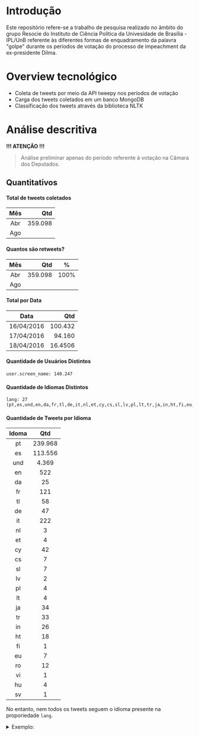 Introdução
==========

Este repositório refere-se a trabalho de pesquisa realizado no âmbito do grupo Resocie do Instituto de Ciência Política da Univesidade de Brasília - IPL/UnB referente às diferentes formas de enquadramento da palavra "golpe" durante os períodos de votação do processo de impeachment da ex-presidente Dilma.

Overview tecnológico
====================

* Coleta de tweets por meio da API tweepy nos períodos de votação
* Carga dos tweets coletados em um banco MongoDB
* Classificação dos tweets através da biblioteca NLTK

Análise descritiva
===================

**!!! ATENÇÃO !!!** 
> Análise preliminar apenas do período referente à votação na Câmara dos Deputados.

Quantitativos
-------------

#### Total de tweets coletados

|Mês|Qtd|
|:--:|--:|
|Abr|359.098|
|Ago|   | 

#### Quantos são retweets?

|Mês|Qtd|%|
|:--:|--:|:--:|
|Abr|359.098|100%|
|Ago|   | |


#### Total por Data

|Data|Qtd|
|:---:|---:|
|16/04/2016|100.432|
|17/04/2016|94.160|
|18/04/2016|16.4506|

#### Quantidade de Usuários Distintos
```
user.screen_name: 140.247
```
#### Quantidade de Idiomas Distintos
```
lang: 27 (pt,es,und,en,da,fr,tl,de,it,nl,et,cy,cs,sl,lv,pl,lt,tr,ja,in,ht,fi,eu,ro,vi,hu,sv)
```
#### Quantidade de Tweets por Idioma

|Idoma|Qtd|
|:-----:|:---:|
|pt|239.968|
|es|113.556|
|und|4.369|
|en|522|
|da|25|
|fr|121|
|tl|58|
|de|47|
|it|222|
|nl|3|
|et|4|
|cy|42|
|cs|7|
|sl|7|
|lv|2|
|pl|4|
|lt|4|
|ja|34|
|tr|33|
|in|26|
|ht|18|
|fi|1|
|eu|7|
|ro|12|
|vi|1|
|hu|4|
|sv|1|

No entanto, nem todos os tweets seguem o idioma presente na proporiedade `lang`. 

<details><summary>Exemplo:</summary><p>
```
{
	"_id" : ObjectId("5828533ea6e51390b3cac0ee"),
	"created_at" : "Mon Apr 18 19:30:24 +0000 2016",
	"id" : NumberLong("722145272797659140"),
	"id_str" : "722145272797659140",
	"text" : "RT @pdevechi: Haja mortadela!! https://t.co/9JawQ1zyaO",
	(…)
	"user" : {
		"id" : 14692201,
		"id_str" : "14692201",
		"name" : "Fabio Moraes ن",
		"screen_name" : "fabiomoraes",
		(…)
	},
	"geo" : null,
	"coordinates" : null,
	"place" : null,
	"contributors" : null,
	"retweeted_status" : {
		"created_at" : "Mon Apr 18 19:22:39 +0000 2016",
		"id" : NumberLong("722143323670970369"),
		"id_str" : "722143323670970369",
		"text" : "Haja mortadela!! https://t.co/9JawQ1zyaO",
		(…)
		"user" : {
			"id" : 114356391,
			"id_str" : "114356391",
			"name" : "Joga Bosta no Xico",
			"screen_name" : "pdevechi",
			(…)
		},
		"geo" : null,
		"coordinates" : null,
		"place" : null,
		"contributors" : null,
		"quoted_status_id" : NumberLong("722142904660176896"),
		"quoted_status_id_str" : "722142904660176896",
		"quoted_status" : {
			"created_at" : "Mon Apr 18 19:20:59 +0000 2016",
			"id" : NumberLong("722142904660176896"),
			"id_str" : "722142904660176896",
			"text" : "Boulos: golpe terá 'resistência popular intransigente' | Brasil 24/7 https://t.co/QUydboQCCT via @brasil247",
			(…)
			"user" : {
				"id" : 248890506,
				"id_str" : "248890506",
				"name" : "Brasil 247",
				"screen_name" : "brasil247",
				(…)
			},
			"geo" : null,
			"coordinates" : null,
			"place" : null,
			"contributors" : null,
			"is_quote_status" : false,
			"retweet_count" : 0,
			"favorite_count" : 0,
			"entities" : {
				(…)
			},
			"favorited" : false,
			"retweeted" : false,
			"possibly_sensitive" : false,
			"filter_level" : "low",
			"lang" : "pt"
		},
		"is_quote_status" : true,
		"retweet_count" : 1,
		"favorite_count" : 1,
		"entities" : {
			(…)
		},
		"favorited" : false,
		"retweeted" : false,
		"possibly_sensitive" : false,
		"filter_level" : "low",
		"lang" : "sv"
	},
	"is_quote_status" : true,
	"retweet_count" : 0,
	"favorite_count" : 0,
	"entities" : {
		(…)
	},
	"favorited" : false,
	"retweeted" : false,
	"possibly_sensitive" : false,
	"filter_level" : "low",
	"lang" : "sv",                    <---------------------
	"timestamp_ms" : "1461007824502",
}

```
</p></details>

#### Quantidade de Tweets Distintos que foram retweetados

|Tweets Originais|Retweets|
|---:|--:|
|57.858|359.098|

#### Tweets mais retweetados

|Qtd Retweets|Usuário|Texto|
|:--:|:--:|:--|
|1562|luscas|golpe é o q eu gasto com xerox todo mes|
|1490|hramosallup|Régimen moribundo tilda d \"golpe a la democracia brasileña\" juicio a Dilma Rousseff. Resto combo (Ortega,Evo,Correa y castros)no ha opinado.|
|1304|hramosallup|Ganó Brasil. Poco a poco la democracia latinoamericana va diluyendo sus pesadillas.|
|1178|EugenioDerbez|Ahora la naturaleza golpeó a nuestros hermanos de Ecuador, mis oraciones están con ustedes 🙏🏼|
|1157|jeanwyllys_real|\"Em nome da população LGBT, do povo negro exterminado nas periferias, dos trabalhadores da cultura, dos sem-teto/terra, voto NÃO AO GOLPE!\"|
|1116|matheuss_pe|ATENÇÃO!!!! NOVO GOLPE NA PRAÇA!!!! https://t.co/xjF1jMkidU|
|1073|dukechargista|Uma dúvida: o \"Tchau, Querida\" se refere à Dilma ou a Democracia?|
|1004|evoespueblo|No al golpe congresal. Defendamos la democracia del Brasil, su liderazgo regional y la estabilidad de América Latina.|
|925|diImabr|PRONUNCIAMENTO À NAÇÃO CONTRA O GOLPE!\nhttps://t.co/SO4umYBhwT|
|809|RitaLisauskas|O cara foi no microfone, dedicou o voto ao torturador-mor de 64, louvou o golpe de 2016 e cês tão chocados é com o cuspe? Esse país tá louco|

#### Quantidade de Tweets por Termos

|Termo|Qtd|
|:--|--:|
|golp|171.140|
|golpe|166.924|
|golpistas|3.603|
|demo|97.133|
|democr|94.114|
|democracia|91.318|
|democr.*golp|7.022|
|golp.*democr|10.645|

#### Termos mais Recorrentes

|Termo|Qtd|
|:--:|--:|
|de|184.008|
|a|133.356|
|o|128.919|
|golpe|128.591|
|que|92.818|
|e|81.227|
|la|70.977|
|democracia|70.484|
|é|60.104|
|da|55.557|
|do|54.606|
|contra|50.385|
||49.224|
|en|46.026|
|no|43.262|
|não|40.166|
|Brasil|36.361|
|y|34.788|
|el|33.794|
|em|31.785|
|se|29.344|
|por|28.667|
|O|27.312|
|para|27.225|
|um|25.710|
|un|25.366|
|Golpe|24.900|
|na|24.429|
|Dilma|24.064|
|vai|23.370|
|es|23.123|
|com|20.387|
|pela|19.892|
|A|18.010|
|los|17.390|
|ter|16.973|
|q|16.948|
|ao|16.024|
|dos|15.676|
|GOLPE|15.573|

#### Hashtags mais Recorrentes

|Hashtag|Qtd
|:--:|--:|
||267.687|
|DilmaFicaGolpeSai|6.032|
|RespeiteAsUrnas|5.494|
|GolpeAquiNãoPassa|5.307|
|NoAlGolpeADilma|5.261|
|ImpeachmentDay|3.885|
|NaoVaiTerGolpe|3.429|
|AlutaComeçou|2.714|
|Impeachment|2.712|
|Brasil|2.072|
|GolpeAquiNaoPassa|1.871|
|ElMundoConDilma|1.639|
|ALutaComeçou|1.483|
|NãoVaiTerGolpe|1.223|
|OBrasilPrecisa|770|
|ForaDilmaFueraMaduro|675|
|InternetJusta|492|
|BrasilContraOGolpe|491|
|ALutaContinua|470|
|ondeOsFracosNaoTêmVez|464|


# Classificação

Testamos a acurácia com diferentes bases de treinamento:

1. AmostraAGOSTO - AMOSTRAAGO10003110-2.csv
2. AmostraABRIL-AriadneeMarisaREVIS2.utf8.csv
3. AmostraAGOSTOREVIS1411.utf8.csv
4. textos-preclassificados-abril-e-agosto-2016111.csv (AmostraABRIL-AriadneeMarisaREVIS2.xls+AmostraAGOSTOREVIS1411.xls)
5. AmostraABRIL-AriadneeMarisaREDUZIDA.utf8.csv (Planilha do Google v20161111)


## Classificação em termos de Apoio

#### Testes de Acurácia

|Base de Treinamento|#Pros|#Contras|#Indiferente|Acurácia|
|:--|--:|--:|--:|:--:|
|1|133|655|195|49.39%|
|2|166|667|137|65.98%|
|3|137|656|188|49.59%|
|4|303|1323|325|48.26%|
|5|167|267|137|60.41%|

#### Classificação com arquivo 2

|Cenário|# Textos|Tempo|# Pró|# Contra|# Indefinido|
|:--|--:|:--:|--:|--:|--:|
|Todos os tweets de Abr|359.098|17:16.73|49.778 (14%)|254.180 (71%)|55.140 (15%)|
|Todos de Abr só os com 'golp'|247.839|04:08.84|40.366 (16%)|162.769 (66%)|44.704 (18%)|
|Abr+Ago só os com 'golp'|785.551|14:13.94|143.891 (18%)|505.791 (64%)|135.869 (17%)|

## Classificação em termos de Enquadramento

#### Testes de Acurácia

|Base|#Dem|#Eco|#Min|#Cor|#Int|#Ide|#Cot|#Mid|#His|#Mob|#Ofe|#Out|Acurácia|
|:--|--:|--:|--:|--:|--:|--:|--:|--:|--:|--:|--:|--:|--:|:--:|
|1|211|28|22|52|45|134|91|73|57|46|0|224|14.00%|
|2|187|34|20|68|52|36|76|59|39|129|52|218|14.69%|
|3|204|30|22|51|47|46|88|67|66|44|106|210|17.26%|
|4|391|64|42|119|99|82|164|126|105|173|158|428|17.69%|
|5|103|22|10|40|27|22|64|28|19|60|37|139|16.43%|

#### Classificação com arquivo 4

|Cenário|Total de Twets|Total Classificado ('golp')|
|:--|--:|--:|
|Só Abr|359.098|247.839|
|Abr+Ago|1.191.347|803.941|

Distribuição da classe de maior probabilidade:

|Classe|Só Abr|Abr+Ago|
|:--:|--:|--:|
|MINORIAS|60.953|139.852|
|INTERNACIONAL|32.456|140.105|
|HISTORIA|31.128|119.381|
|ECONOMIA|21.834|57.723|
|MOBILIZACAO|18.867|33.089|
|IDEOLOGIA|18.729|93.549|
|OUTROS|16.664|12.280|
|DEMOCRACIA|13.913|93.549|
|COTIDIANO|12.000|41.251|
|OFENSAS|7.511|263.90|
|MIDIA|7.376|26.158|
|CORRUPCAO|6.408|46.472|

Lembram que o algoritmo de classificação, na verdade, calcula a probabilidade de cada uma das classes e aponta aquela com maior valor? Pois é, eu somei todas as probabilidades de cada classe. Vejam abaixo. 

|Enquadramento|∑Probabilidade|
|:--|--:|
|CORRUPCAO|60101.098497207546|
|COTIDIANO|40882.65259785218|
|DEMOCRACIA|56122.21306812528|
|ECONOMIA|75491.73388663886|
|HISTORIA|117251.04461587015|
|IDEOLOGIA|82426.73380597659|
|INTERNACIONAL|97365.68430156795|
|MIDIA|44937.85497099285|
|MINORIAS|124484.76946453906|
|MOBILIZACAO|36989.14343670376|
|OFENSAS|46429.29648471466|
|OUTROS|21458.774869916313|

Significa que, no geral, a classe que ganhou maior probabilidade global de enquadramento foi CORRUPCAO, seguida de COTIDIANO etc.

Fiz o mesmo para a classificação sobre o apoio ao impeachment.

|Apoio|∑Probabilidade|
|:--|--:|
|CONTRA|427846.87994303973|
|INDEFINIDO|186325.4502970152|
|PRO|171378.66976033096|


Ainda tem muito o que ser feito, como:

* ~~Agregar os dados também do período de agosto~~
* Ajustar a geração de features pra classificação
* ~~Balancear as quantidades de cada categoria na base de treinamento.~~
 - Não balanceou, mas já deu uma melhorada boa no arquivo `AmostraABRIL-AriadneeMarisaREDUZIDA`. Infelizmente, não impactou no resultado.
* Consultas georeferenciadas
* ~~Confirmar se carga da base de treinamentos está inserindo corpus em mais de uma chave.~~
  - Não estava. Foi corrigido. 
* Refazer testes de acurácia apos correção do item acima.